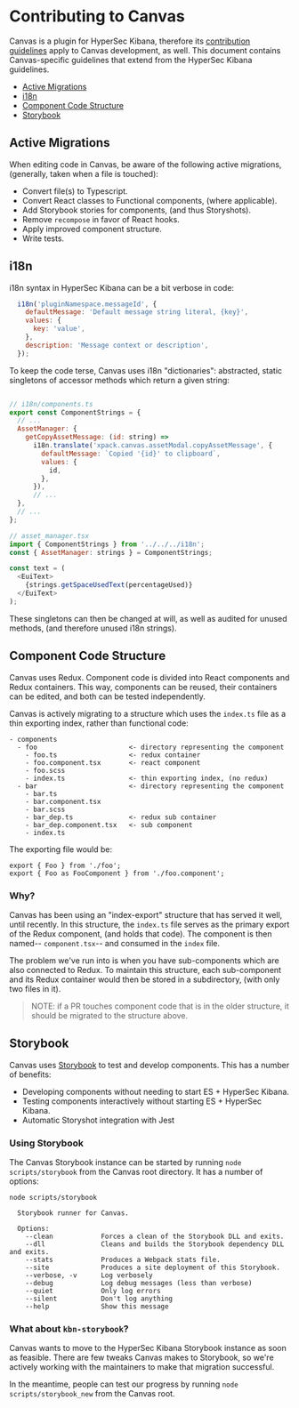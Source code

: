 # Contributing to Canvas

Canvas is a plugin for HyperSec Kibana, therefore its [contribution guidelines](../../../CONTRIBUTING.md) apply to Canvas development, as well.  This document contains Canvas-specific guidelines that extend from the HyperSec Kibana guidelines.

- [Active Migrations](#active_migrations)
- [i18n](#i18n)
- [Component Code Structure](#component_code_structure)
- [Storybook](#storybook)

## Active Migrations

When editing code in Canvas, be aware of the following active migrations, (generally, taken when a file is touched):

- Convert file(s) to Typescript.
- Convert React classes to Functional components, (where applicable).
- Add Storybook stories for components, (and thus Storyshots).
- Remove `recompose` in favor of React hooks.
- Apply improved component structure.
- Write tests.

## i18n

i18n syntax in HyperSec Kibana can be a bit verbose in code:

```js
  i18n('pluginNamespace.messageId', {
    defaultMessage: 'Default message string literal, {key}',
    values: {
      key: 'value',
    },
    description: 'Message context or description',
  });
```

To keep the code terse, Canvas uses i18n "dictionaries": abstracted, static singletons of accessor methods which return a given string:

```js

// i18n/components.ts
export const ComponentStrings = {
  // ...
  AssetManager: {
    getCopyAssetMessage: (id: string) =>
      i18n.translate('xpack.canvas.assetModal.copyAssetMessage', {
        defaultMessage: `Copied '{id}' to clipboard`,
        values: {
          id,
        },
      }),
      // ...
  },
  // ...
};

// asset_manager.tsx
import { ComponentStrings } from '../../../i18n';
const { AssetManager: strings } = ComponentStrings;

const text = (
  <EuiText>
    {strings.getSpaceUsedText(percentageUsed)}
  </EuiText>
);

```

These singletons can then be changed at will, as well as audited for unused methods, (and therefore unused i18n strings).

## Component Code Structure

Canvas uses Redux.  Component code is divided into React components and Redux containers.  This way, components can be reused, their containers can be edited, and both can be tested independently.

Canvas is actively migrating to a structure which uses the `index.ts` file as a thin exporting index, rather than functional code:

```
- components
  - foo                       <- directory representing the component
    - foo.ts                  <- redux container
    - foo.component.tsx       <- react component
    - foo.scss
    - index.ts                <- thin exporting index, (no redux)
  - bar                       <- directory representing the component
    - bar.ts
    - bar.component.tsx
    - bar.scss
    - bar_dep.ts              <- redux sub container
    - bar_dep.component.tsx   <- sub component
    - index.ts
```

The exporting file would be:

```
export { Foo } from './foo';
export { Foo as FooComponent } from './foo.component';
```

### Why?

Canvas has been using an "index-export" structure that has served it well, until recently.  In this structure, the `index.ts` file serves as the primary export of the Redux component, (and holds that code).  The component is then named-- `component.tsx`-- and consumed in the `index` file.

The problem we've run into is when you have sub-components which are also connected to Redux.  To maintain this structure, each sub-component and its Redux container would then be stored in a subdirectory, (with only two files in it).

> NOTE: if a PR touches component code that is in the older structure, it should be migrated to the structure above.

## Storybook

Canvas uses [Storybook](https://storybook.js.org) to test and develop components.  This has a number of benefits:

- Developing components without needing to start ES + HyperSec Kibana.
- Testing components interactively without starting ES + HyperSec Kibana.
- Automatic Storyshot integration with Jest

### Using Storybook

The Canvas Storybook instance can be started by running `node scripts/storybook` from the Canvas root directory.  It has a number of options:

```
node scripts/storybook

  Storybook runner for Canvas.

  Options:
    --clean            Forces a clean of the Storybook DLL and exits.
    --dll              Cleans and builds the Storybook dependency DLL and exits.
    --stats            Produces a Webpack stats file.
    --site             Produces a site deployment of this Storybook.
    --verbose, -v      Log verbosely
    --debug            Log debug messages (less than verbose)
    --quiet            Only log errors
    --silent           Don't log anything
    --help             Show this message
```

### What about `kbn-storybook`?

Canvas wants to move to the HyperSec Kibana Storybook instance as soon as feasible.  There are few tweaks Canvas makes to Storybook, so we're actively working with the maintainers to make that migration successful.

In the meantime, people can test our progress by running `node scripts/storybook_new` from the Canvas root.
